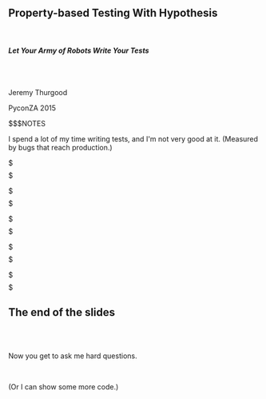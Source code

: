 ## Property-based Testing With Hypothesis

<br/>

#### _Let Your Army of Robots Write Your Tests_

<br/>

<br/>

Jeremy Thurgood

PyconZA 2015

$$$NOTES

I spend a lot of my time writing tests, and I'm not very good at it.
(Measured by bugs that reach production.)

$$$
$$$

<!-- @include 1_what_is_property_based_testing.part.md -->

$$$
$$$

<!-- @include 2_hypothesis_basics.part.md -->

$$$
$$$

<!-- @include 3_generating_values.part.md -->

$$$
$$$

<!-- @include 4_writing_property_based_tests.part.md -->

$$$
$$$

## The end of the slides

<br/><br/>

Now you get to ask me hard questions.

<br/>

(Or I can show some more code.)
